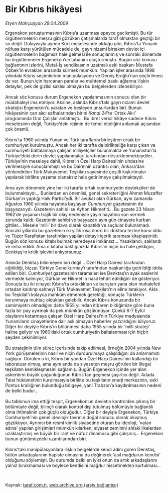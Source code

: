 # Bir Kıbrıs hikâyesi

*Etyen Mahçupyan 29.04.2009*

<div class="taraf_structure_2col_1zq">
<div class="margen_n">



 <p>Ergenekon soruşturmasının Kıbrıs’a uzanması epeyce gecikmişti. Bu tür örgütlenmelerin meşru gibi gözüken çatışmalarda taraf olmaktan geçtiği bir sır değil. Dolayısıyla aynen Kürt meselesinde olduğu gibi, Kıbrıs’ta Yunanlı nüfusa karşı yürütülen mücadele de, gayrı nizami birtakım devlet içi örgütlenmelerin bağımsız hale gelmesi ile sonuçlanmış ve sonraki dönemde bu örgütlenmeler Ergenekon’un tabanını oluşturmuştu. Bugün söz konusu bağlantının izlerini, Metal-İş sendikasının uzatmalı eski başkanı Mustafa Özbek’in evrakları arasında sürmek mümkün. Yapılan işler arasında 1998 yılındaki Kıbrıs seçimlerinin manipülasyonu ve Derviş Eroğlu’nun seçtirilmesi de var. Bunun için harcanan paralar ve muhtemel baskı ağlarına ilişkin detaylar, pek de gizlisi saklısı olmayan bu belgelerden izlenebiliyor. <br/><br/>Ancak söz konusu durum Ergenekon yapılanmasının sonucu olan bir müdahaleyi ima etmiyor. Aksine, aslında Kıbrıs’taki gayrı nizami devlet stratejisi Ergenekon’u yaratan ve besleyen unsurlardan biri. Bunun hikâyesinin can alıcı safhalarından birini <i>Kanal 24</i>’te ‘Ortak Akıl’ programında Oral Çalışlar anlatmıştı... Bu ibret verici hikâye sadece Kıbrıs meselesinin değil, Türkiye’deki rejimin de temel niteliğini anlamak açısından çok önemli. <br/><br/>Kıbrıs’ta 1960 yılında Yunan ve Türk taraflarını birleştiren ortak bir cumhuriyet kurulmuştu. Ancak her iki tarafta da birlikteliğe karşı çıkan ve cumhuriyeti baltalamaya çalışan milliyetçiler bulunmakta ve Yunanistan’la Türkiye’deki derin devlet yapılanmaları tarafından desteklenmekteydiler. Türkiye’nin meseleye dahli, Kıbrıs’ın Özel Harp Dairesi’nin uhdesine verilmesiyle sonuçlanmıştı ve bu Daire’nin uzantısı olan, Ankara’dan yönlendirilen Türk Mukavemet Teşkilatı sayesinde çeşitli kışkırtmalar yapılarak birlikte yaşama olanaksız hale getirilmeye çalışılmaktaydı. <br/><br/>Ama aynı dönemde yine her iki tarafta ortak cumhuriyetin destekçileri de bulunmaktaydı... Bunlardan en önemlisi, genel sekreterliğini Ahmet Muzaffer Gürkan’ın yaptığı Halk Partisi’ydi. Bir avukat olan Gürkan, aynı zamanda Ağustos 1960 yılında hayatına başlayan <i>Cumhuriyet</i> gazetesinin de başyazarıydı. Gazetenin sahibi ise Ayhan Hikmet’ti... Bu gazete 23 Nisan 1962’de yaşanan trajik bir olay nedeniyle yayın hayatına son vermek zorunda kaldı: Gazetenin sahibi ve başyazarı aynı gün cinayete kurban gittiler... Mesele ‘milli’ bir dava olarak kapatıldı ve suçlular bulunamadı. Sonraki yıllarda bu gazetenin iki yıllık kısa ömrü bir doktora tezine konu oldu ve Tüzer Karafistan tarafından yapılan detaylı içerik taraması kitaplaştırıldı. Bugün söz konusu kitabı bulmak neredeyse imkânsız... Yasaklandı, saklandı ve imha edildi. Ama o kitaba baktığınızda Kıbrıs’ın niçin bu hale geldiğini, Denktaş’ın kritik işlevini anlıyorsunuz. <br/><br/>Aslında Denktaş bilinmeyen biri değil... Özel Harp Dairesi tarafından eğitildiği, bizzat Türkiye Genelkurmay’ı tarafından başkanlığa getirildiği iddia edilen biri. <i>Cumhuriyet</i> gazetesinin taramaları ise Denktaş’ın ayak seslerini vermekle kalmıyor, Gürkan ve Hikmet’in nasıl tehdit edildiğini de gösteriyor. Sonuçta bu iki cinayet Kıbrıs’ta ortaklıktan ve barıştan yana olan muhalefeti ortadan kaldırıp sahneyi Türk Mukavemet Teşkilatı’nın eline bırakıyor. Akla bu Teşkilat’ı kolayca mahkûm etmemek gerektiği, sonuçta Türklerin korunmaya muhtaç oldukları gelebilir. Ancak Kıbrıs konusunda bir samimiyetin olmadığını daha 1955 yılından itibaren bildiğimize göre buna fazla bir pay ayırmak da pek mümkün gözükmüyor. Çünkü 6-7 Eylül olaylarını kotarmaya çalışan Özel Harp Dairesi’nin Türkiye medyasında Yunanlıların cinayetlerine dair aslı olmayan haberler yazdırdığını biliyoruz. Diğer bir deyişle Kıbrıs’ın bölünmesi daha 1955 yılında bir ‘milli strateji’ haline geliyor ve 1960’daki ortak cumhuriyetin baltalanması için hiçbir şeyden çekinilmiyor. <br/><br/>Bu stratejinin tüm süreç içerisinde takip edilmesi, örneğin 2004 yılında New York görüşmelerinin nasıl ve niçin durdurulmaya çalışıldığını da anlamamızı sağlıyor. Görülen o ki, Kıbrıs bir yandan Özel Harp Dairesi’nin kullandığı bir laboratuar olmuş, ama aynı anda da siyaseten meşru görülen bir illegal teşkilatın kemikleşmesini sağlamış. Bugün Ergenekon içinde yer alan askerlerin büyük çoğunluğunun Kıbrıs’tan geçmesi şaşırtıcı değil. Adada Talat hükümetinin kurulmasıyla birlikte bu teşkilatın enerji merkezinin, eski Pontus krallığının bulunduğu bölgeye, yani Trabzon’a kaydırılmasının nedeni de belki budur... <br/><br/>Bu tablonun ima ettiği tespit, Ergenekon’un devletin kontrolden çıkmış bir bölümüyle değil, bilinçli olarak kontrol dışı tutulmuş bölümüyle bağlantılı olma ihtimalinin çok güçlü olduğudur. Diğer bir deyişle Ergenekon, Türkiye Cumhuriyeti’nin genel ideolojik tavrının doğal sonucu olarak oluşmuş gözüküyor. Ayrımcı bir resmî kimlik siyasetine oturan bu ideoloji, ‘vatan adına’ yapılan girişimleri mümkün kılarken, siyaset zeminini ahlaki ilkelerden uzaklaştırmış ve büyük bir rant ve nüfuz dinamosu gibi çalışmış... Ergenekon bunun günümüzdeki uzantılarından biri.<br/><br/>Kıbrıs’taki manipülasyonlara ilişkin belgelerde kendi adını gören Denktaş, bütün arkadaşlarının hapiste olmasına da değinerek ‘asıl mağdurun kendisi’ olduğunu söylemişti. Bu durumda belki en iyisi onun da artık arkadaşlarını yalnız bırakmaması ve böylece kendisini mağdur hissetmekten kurtulması...</p>

<br/>


<div id="taraf_not">
</div>

</div>


</div>

Kaynak: [taraf.com.tr](http://www.taraf.com.tr:80/makale/5273.htm), [web.archive.org (arşiv bağlantısı)](http://web.archive.org/web/20090508102434/http://www.taraf.com.tr:80/makale/5273.htm)
